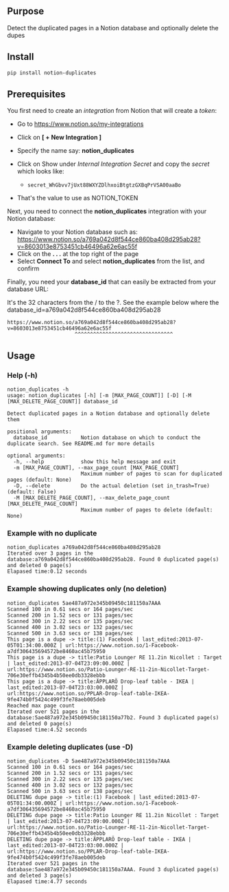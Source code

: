 ## Purpose

Detect the duplicated pages in a Notion database and optionally delete the dupes

## Install

```sh
pip install notion-duplicates
```

## Prerequisites

You first need to create an *integration* from Notion that will create a *token*:

- Go to https://www.notion.so/my-integrations
- Click on **[ + New Integration ]**
- Specify the name say: **notion_duplicates**
- Click on Show under *Internal Integration Secret* and copy the *secret* which looks like:

  - `secret_WhGbvv7jUxt88WXYZDlhxoiBtgtzGXBqPrVSA00aaBo`
- That's the value to use as NOTION_TOKEN

Next, you need to connect the **notion_duplicates** integration with your Notion database:

- Navigate to your Notion database such as: https://www.notion.so/a769a042d8f544ce860ba408d295ab28?v=8603013e8753451cb46496a62e6ac55f
- Click on the **. . .** at the top right of the page
- Select **Connect To** and select **notion_duplicates** from the list, and confirm

Finally, you need your **database_id** that can easily be extracted from your database URL:

It's the 32 characters from the / to the ?. See the example below where the database_id=a769a042d8f544ce860ba408d295ab28

```commandline
https://www.notion.so/a769a042d8f544ce860ba408d295ab28?v=8603013e8753451cb46496a62e6ac55f
                      ^^^^^^^^^^^^^^^^^^^^^^^^^^^^^^^^
```

## Usage

### Help (-h)

```commandline
notion_duplicates -h
usage: notion_duplicates [-h] [-m [MAX_PAGE_COUNT]] [-D] [-M [MAX_DELETE_PAGE_COUNT]] database_id

Detect duplicated pages in a Notion database and optionally delete them

positional arguments:
  database_id           Notion database on which to conduct the duplicate search. See README.md for more details

optional arguments:
  -h, --help            show this help message and exit
  -m [MAX_PAGE_COUNT], --max_page_count [MAX_PAGE_COUNT]
                        Maximum number of pages to scan for duplicated pages (default: None)
  -D, --delete          Do the actual deletion (set in_trash=True) (default: False)
  -M [MAX_DELETE_PAGE_COUNT], --max_delete_page_count [MAX_DELETE_PAGE_COUNT]
                        Maximum number of pages to delete (default: None)
```

### Example with no duplicate
```commandline
notion_duplicates a769a042d8f544ce860ba408d295ab28
Iterated over 3 pages in the database:a769a042d8f544ce860ba408d295ab28. Found 0 duplicated page(s) and deleted 0 page(s)
Elapased time:0.12 seconds
```

### Example showing duplicates only (no deletion)
```commandline
notion_duplicates 5ae487a972e345b09450c181150a7AAA
Scanned 100 in 0.61 secs or 164 pages/sec
Scanned 200 in 1.52 secs or 131 pages/sec
Scanned 300 in 2.22 secs or 135 pages/sec
Scanned 400 in 3.02 secs or 132 pages/sec
Scanned 500 in 3.63 secs or 138 pages/sec
This page is a dupe -> title:(1) Facebook | last_edited:2013-07-05T01:34:00.000Z | url:https://www.notion.so/1-Facebook-a7df306435694572be8460ac45b75950
This page is a dupe -> title:Patio Lounger RE 11.2in Nicollet : Target | last_edited:2013-07-04T23:09:00.000Z | url:https://www.notion.so/Patio-Lounger-RE-11-2in-Nicollet-Target-706e30effb4345b4b50ee0db3328ebbb
This page is a dupe -> title:ÄPPLARÖ Drop-leaf table - IKEA | last_edited:2013-07-04T23:03:00.000Z | url:https://www.notion.so/PPLAR-Drop-leaf-table-IKEA-9fe474b0f5424c499f3fe78aeb005deb
Reached max page count
Iterated over 521 pages in the database:5ae487a972e345b09450c181150a77b2. Found 3 duplicated page(s) and deleted 0 page(s)
Elapased time:4.52 seconds
```

### Example deleting duplicates (use -D)
```commandline
notion_duplicates -D 5ae487a972e345b09450c181150a7AAA
Scanned 100 in 0.61 secs or 164 pages/sec
Scanned 200 in 1.52 secs or 131 pages/sec
Scanned 300 in 2.22 secs or 135 pages/sec
Scanned 400 in 3.02 secs or 132 pages/sec
Scanned 500 in 3.63 secs or 138 pages/sec
DELETING dupe page -> title:(1) Facebook | last_edited:2013-07-05T01:34:00.000Z | url:https://www.notion.so/1-Facebook-a7df306435694572be8460ac45b75950
DELETING dupe page -> title:Patio Lounger RE 11.2in Nicollet : Target | last_edited:2013-07-04T23:09:00.000Z | url:https://www.notion.so/Patio-Lounger-RE-11-2in-Nicollet-Target-706e30effb4345b4b50ee0db3328ebbb
DELETING dupe page -> title:ÄPPLARÖ Drop-leaf table - IKEA | last_edited:2013-07-04T23:03:00.000Z | url:https://www.notion.so/PPLAR-Drop-leaf-table-IKEA-9fe474b0f5424c499f3fe78aeb005deb
Iterated over 521 pages in the database:5ae487a972e345b09450c181150a7AAA. Found 3 duplicated page(s) and deleted 3 page(s)
Elapased time:4.77 seconds
```




